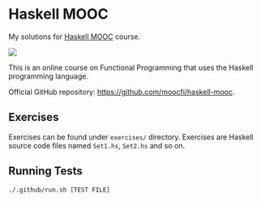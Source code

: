 # Haskell MOOC

My solutions for [Haskell MOOC](https://haskell.mooc.fi) course.

[![](https://github.com/asarkar/haskell-mooc/workflows/CI/badge.svg)](https://github.com/asarkar/haskell-mooc/actions)

This is an online course on Functional Programming that uses the Haskell programming language.

Official GitHub repository: https://github.com/moocfi/haskell-mooc.

## Exercises

Exercises can be found under `exercises/` directory.
Exercises are Haskell source code files named `Set1.hs`, `Set2.hs` and so on.

## Running Tests

```
./.github/run.sh [TEST FILE]
```
